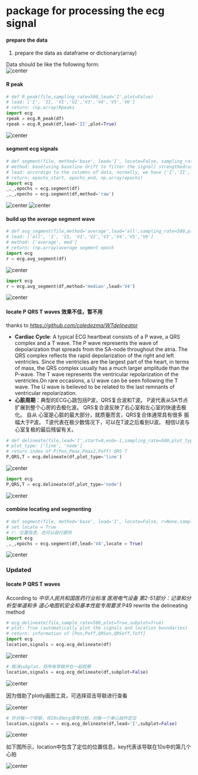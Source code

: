 # package for processing the ecg signal 

#### prepare the data
1. prepare the data as dataframe or dictionary(array)  

Data should be like the following form:  
![center](./image/dataform.png)

#### R peak
```python
# def R_peak(file,sampling_rate=500,lead='I',plot=False)
# lead: ['I', 'II, 'V1','V2','V3','V4','V5','V6']
# return: (np.array)Rpeaks
import ecg
rpeak = ecg.R_peak(df)
rpeak = ecg.R_peak(df,lead='II',plot=True)
```
![center](./image/peak.png)

#### segment ecg signals 
```python
# def segment(file, method='base', lead='I', locate=False, sampling_rate=500, plot=True)
# method: base(using baseline drift to filter the signal) strengthed(using NeuralKit method) raw(using the raw signal)
# lead: accordign to the columns of data, normally, we have ['I','II','V1','V2','V3','V4','V5','V6']
# return: epochs_start, epochs_end, np.array(epochs)
import ecg
_,_,epochs = ecg.segment(df)
_,_,epochs = ecg.segment(df,method='raw')
```
![center](./image/segment.png)
![center](./image/seg_raw.png)

#### build up the average segment wave
```python
# def avg_segment(file,method='average',lead='all',sampling_rate=500,plot=True)
# lead: ['all', 'I', 'II, 'V1','V2','V3','V4','V5','V6']
# method: ['average', med']
# return: (np.array)average segment epoch
import ecg
r = ecg.avg_segment(df)
```
![center](./image/avg_segment_all.png)
```python
import ecg
r = ecg.avg_segment(df,method='median',lead='V4')
```
![center](./image/avg_segment_v4.png)

#### locate P QRS T waves 效果不佳，暂不用
thanks to *https://github.com/caledezma/WTdelineator*   
- **Cardiac Cycle**: A typical ECG heartbeat consists of a P wave, a QRS complex and a T wave.
      The P wave represents the wave of depolarization that spreads from the SA-node throughout the atria.
      The QRS complex reflects the rapid depolarization of the right and left ventricles. Since the
      ventricles are the largest part of the heart, in terms of mass, the QRS complex usually has a much
      larger amplitude than the P-wave. The T wave represents the ventricular repolarization of the
      ventricles.On rare occasions, a U wave can be seen following the T wave. The U wave is believed
      to be related to the last remnants of ventricular repolarization.  
- **心脏周期**：典型的ECG心跳包括P波，QRS复合波和T波。
       P波代表从SA节点扩展到整个心房的去极化波。
       QRS复合波反映了右心室和左心室的快速去极化。 自从
       心室是心脏的最大部分，就质量而言，QRS复合体通常具有很多
       振幅大于P波。 T波代表在极少数情况下，可以在T波之后看到U波。 相信U波与心室复极的最后残留有关。
```python
# def delineate(file,lead='I',start=0,end=-1,sampling_rate=500,plot_type='line')
# plot_type: ['line', 'node']
# return index of P(Pon,Pmax,Pmax2,Poff) QRS T
P,QRS,T = ecg.delineate(df,plot_type='line')
```
![center](./image/delineate_line.png)
```python
import ecg
P,QRS,T = ecg.delineate(df,plot_type='node')
```
![center](./image/delineate_node.png)

#### combine locating and segmenting
```python
# def segment(file, method='base', lead='I', locate=False, r=None,sampling_rate=500, plot=True)
# set locate = True
# r: 位置信息，也可以自行提供
import ecg
_,_,epochs = ecg.segment(df,lead='V4',locate = True)
```
![center](./image/locate_segment.png)


### Updated
#### locate P QRS T waves

According to *中华人民共和国医药行业标准 医用电气设备 第2-51部分：记录和分析型单道和多
道心电图机安全和基本性能专用要求* P49 rewrite the delineating method
```python
# ecg_delineate(file,sample_rate=500,plot=True,subplot=True)
# plot: True (automatically plot the signals and location boundaries)
# return: information of [Pon,Poff,QRSon,QRSoff,Toff]
import ecg
location,signals = ecg.ecg_delineate(df)
```
![center](./image/delineate.png)
 ```python
# 取消subplot，将所有导联并在一起观察
location,signals = ecg.ecg_delineate(df,subplot=False)
```
![center](./image/delineate2.png)

因为借助了plotly画图工具，可选择双击导联进行查看

![center](./image/delineate4.png)
 ```python
# 针对每一个导联，将10s的ecg信号分割，对每一个单心拍作定位
location,signals = = ecg.ecg_delineate(df,lead='I',subplot=False)
```
![center](./image/delineate3.png)

如下图所示，location中包含了定位的位置信息，key代表该导联在10s中的第几个心拍

![center](./image/delineate5.png)